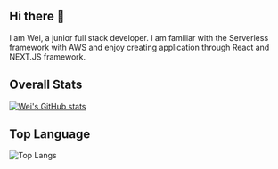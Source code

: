 ## Hi there 👋

I am Wei, a junior full stack developer. I am familiar with the Serverless framework with AWS and enjoy creating application through React and NEXT.JS framework. 

<!--
**weikietng/weikietng** is a ✨ _special_ ✨ repository because its `README.md` (this file) appears on your GitHub profile.

Here are some ideas to get you started:

- 🔭 I’m currently working on ...
- 🌱 I’m currently learning ...
- 👯 I’m looking to collaborate on ...
- 🤔 I’m looking for help with ...
- 💬 Ask me about ...
- 📫 How to reach me: ...
- 😄 Pronouns: ...
- ⚡ Fun fact: ...
-->
##  Overall Stats
[![Wei's GitHub stats](https://github-readme-stats.vercel.app/api?username=weikietng)](https://github.com/anuraghazra/github-readme-stats)

## Top Language
![Top Langs](https://github-readme-stats.vercel.app/api/top-langs/?username=anuraghazra&size_weight=0.5&count_weight=0.5)
